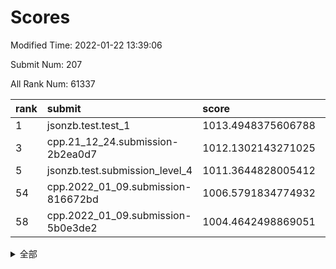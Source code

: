 # Scores

Modified Time: 2022-01-22 13:39:06

Submit Num: 207

All Rank Num: 61337

| rank |               submit               |       score        |       sigma        | pk_num |
| :--- | :--------------------------------- | :----------------- | :----------------- | :----- |
| 1    | jsonzb.test.test_1                 | 1013.4948375606788 | 0.8294361467128841 | 1189   |
| 3    | cpp.21_12_24.submission-2b2ea0d7   | 1012.1302143271025 | 0.8029636738583308 | 1183   |
| 5    | jsonzb.test.submission_level_4     | 1011.3644828005412 | 0.7778248950207866 | 1176   |
| 54   | cpp.2022_01_09.submission-816672bd | 1006.5791834774932 | 0.7268573821107415 | 1178   |
| 58   | cpp.2022_01_09.submission-5b0e3de2 | 1004.4642498869051 | 0.717495695634166  | 1186   |


<details>
<summary>全部</summary>

| rank |                 submit                 |       score        |       sigma        | pk_num |
| :--- | :------------------------------------- | :----------------- | :----------------- | :----- |
| 1    | jsonzb.test.test_1                     | 1013.4948375606788 | 0.8294361467128841 | 1189   |
| 2    | gobigger.level_3.submission_level_3_42 | 1012.2008098436218 | 0.7745053565158436 | 1185   |
| 3    | cpp.21_12_24.submission-2b2ea0d7       | 1012.1302143271025 | 0.8029636738583308 | 1183   |
| 4    | gobigger.level_3.submission_level_3_29 | 1011.5252548744902 | 0.765452501307879  | 1182   |
| 5    | jsonzb.test.submission_level_4         | 1011.3644828005412 | 0.7778248950207866 | 1176   |
| 6    | gobigger.level_3.submission_level_3_40 | 1011.0751462137924 | 0.7757931884706022 | 1190   |
| 7    | gobigger.level_3.submission_level_3_15 | 1011.0279947980804 | 0.7662644494528212 | 1187   |
| 8    | gobigger.level_3.submission_level_3_24 | 1011.0130445460051 | 0.7646491992533073 | 1188   |
| 9    | gobigger.level_3.submission_level_3_45 | 1010.9552500220027 | 0.7648708454084858 | 1185   |
| 10   | gobigger.level_3.submission_level_3_1  | 1010.8959099166306 | 0.7712232956090229 | 1190   |
| 11   | gobigger.level_3.submission_level_3_41 | 1010.8284772984941 | 0.7863013354507612 | 1186   |
| 12   | gobigger.level_3.submission_level_3_37 | 1010.6806531003356 | 0.7677224260884824 | 1186   |
| 13   | gobigger.level_3.submission_level_3_8  | 1010.6355499662835 | 0.7878382257798445 | 1187   |
| 14   | gobigger.level_3.submission_level_3_35 | 1010.511814148517  | 0.7493411906629776 | 1185   |
| 15   | gobigger.level_3.submission_level_3_4  | 1010.3930211403929 | 0.7658343603893238 | 1185   |
| 16   | gobigger.level_3.submission_level_3_5  | 1010.3760254427325 | 0.7539503477736591 | 1188   |
| 17   | gobigger.level_3.submission_level_3_10 | 1010.201616879916  | 0.7605275287568998 | 1187   |
| 18   | gobigger.level_3.submission_level_3_49 | 1010.1755480503294 | 0.7691451318076509 | 1190   |
| 19   | gobigger.level_3.submission_level_3_23 | 1010.1727087173545 | 0.7732744238536851 | 1182   |
| 20   | gobigger.level_3.submission_level_3_9  | 1010.1079220289326 | 0.7902980014172297 | 1183   |
| 21   | gobigger.level_3.submission_level_3_21 | 1010.0993791410195 | 0.7389629703032189 | 1181   |
| 22   | gobigger.level_3.submission_level_3_30 | 1010.0577409658208 | 0.7730359093123123 | 1188   |
| 23   | gobigger.level_3.submission_level_3_6  | 1010.025760287444  | 0.7775151843016058 | 1186   |
| 24   | gobigger.level_3.submission_level_3_46 | 1010.025303602282  | 0.7793229257319982 | 1185   |
| 25   | gobigger.level_3.submission_level_3_13 | 1009.9703971560845 | 0.7653042399949803 | 1182   |
| 26   | gobigger.level_3.submission_level_3_34 | 1009.945536323892  | 0.7521788508284439 | 1188   |
| 27   | gobigger.level_3.submission_level_3_32 | 1009.9418243030251 | 0.7556169685907923 | 1180   |
| 28   | gobigger.level_3.submission_level_3_25 | 1009.932951730721  | 0.760982894525321  | 1190   |
| 29   | gobigger.level_3.submission_level_3_18 | 1009.8668515326804 | 0.7678450026542766 | 1185   |
| 30   | gobigger.level_3.submission_level_3_48 | 1009.6866574713325 | 0.7595421188436547 | 1183   |
| 31   | gobigger.level_3.submission_level_3_27 | 1009.6582331465049 | 0.7617920796716556 | 1189   |
| 32   | gobigger.level_3.submission_level_3_11 | 1009.6351481585456 | 0.7538986039161996 | 1181   |
| 33   | gobigger.level_3.submission_level_3_2  | 1009.6136028772768 | 0.7542648845788632 | 1189   |
| 34   | gobigger.level_3.submission_level_3_26 | 1009.5935899831526 | 0.7944854259170634 | 1188   |
| 35   | gobigger.level_3.submission_level_3_20 | 1009.5833389413566 | 0.7485973281578244 | 1185   |
| 36   | gobigger.level_3.submission_level_3_39 | 1009.4658249808263 | 0.7489331531906032 | 1192   |
| 37   | gobigger.level_3.submission_level_3_38 | 1009.449958575271  | 0.7717885561353969 | 1179   |
| 38   | gobigger.level_3.submission_level_3_22 | 1009.3549440566619 | 0.7407920979895661 | 1189   |
| 39   | gobigger.level_3.submission_level_3_12 | 1009.3461982195375 | 0.7519790595957287 | 1182   |
| 40   | gobigger.level_3.submission_level_3_44 | 1009.1945104858659 | 0.7441924741317014 | 1183   |
| 41   | gobigger.level_3.submission_level_3_33 | 1009.148556106028  | 0.7533640865083933 | 1184   |
| 42   | gobigger.level_3.submission_level_3_0  | 1008.9929566995837 | 0.7559416082225651 | 1182   |
| 43   | gobigger.level_3.submission_level_3_17 | 1008.991895267933  | 0.7414766752299624 | 1178   |
| 44   | gobigger.level_3.submission_level_3_3  | 1008.9207898566531 | 0.7476204165492707 | 1186   |
| 45   | gobigger.level_3.submission_level_3_36 | 1008.8977164501019 | 0.7317252951689293 | 1191   |
| 46   | gobigger.level_3.submission_level_3_43 | 1008.8531156547865 | 0.7473801314406188 | 1184   |
| 47   | gobigger.level_3.submission_level_3_16 | 1008.71010082591   | 0.7410571450600886 | 1185   |
| 48   | gobigger.level_3.submission_level_3_28 | 1008.6683658832952 | 0.7282273968387507 | 1186   |
| 49   | gobigger.level_3.submission_level_3_14 | 1008.6464753443231 | 0.7468824116839111 | 1185   |
| 50   | gobigger.level_3.submission_level_3_47 | 1008.4348228342667 | 0.754414311324396  | 1185   |
| 51   | gobigger.level_3.submission_level_3_31 | 1008.308425404198  | 0.7452983880280892 | 1181   |
| 52   | gobigger.level_3.submission_level_3_7  | 1008.2923506825082 | 0.7390239114608294 | 1180   |
| 53   | gobigger.level_3.submission_level_3_19 | 1008.2767153234292 | 0.734485826188251  | 1184   |
| 54   | cpp.2022_01_09.submission-816672bd     | 1006.5791834774932 | 0.7268573821107415 | 1178   |
| 55   | gobigger.level_1.submission_level_1_39 | 1004.9676517419953 | 0.7141282435740886 | 1189   |
| 56   | gobigger.level_1.submission_level_1_36 | 1004.6680794483956 | 0.7262243250694267 | 1189   |
| 57   | gobigger.level_1.submission_level_1_20 | 1004.5146234686733 | 0.709638491227914  | 1183   |
| 58   | cpp.2022_01_09.submission-5b0e3de2     | 1004.4642498869051 | 0.717495695634166  | 1186   |
| 59   | gobigger.level_1.submission_level_1_19 | 1004.3710642479889 | 0.727623240012382  | 1188   |
| 60   | gobigger.level_1.submission_level_1_27 | 1004.3297328813638 | 0.712642213602392  | 1191   |
| 61   | gobigger.level_1.submission_level_1_12 | 1004.3288039646542 | 0.7132394684811828 | 1180   |
| 62   | gobigger.level_1.submission_level_1_23 | 1004.2067076468468 | 0.7137954246943243 | 1190   |
| 63   | gobigger.level_1.submission_level_1_41 | 1004.2013934670343 | 0.7211198306756194 | 1188   |
| 64   | gobigger.level_1.submission_level_1_15 | 1004.1869932851037 | 0.7293788506971918 | 1182   |
| 65   | gobigger.level_1.submission_level_1_24 | 1003.9789085711299 | 0.7111471475887488 | 1190   |
| 66   | gobigger.level_1.submission_level_1_26 | 1003.8927244005448 | 0.7156502064197685 | 1186   |
| 67   | gobigger.level_1.submission_level_1_37 | 1003.7518131265081 | 0.7099429478256724 | 1189   |
| 68   | gobigger.level_1.submission_level_1_46 | 1003.6904587161382 | 0.7179451117856792 | 1188   |
| 69   | gobigger.level_1.submission_level_1_4  | 1003.6774078840382 | 0.7091029897906937 | 1189   |
| 70   | gobigger.level_1.submission_level_1_45 | 1003.5811241969656 | 0.707022189869195  | 1184   |
| 71   | gobigger.level_1.submission_level_1_38 | 1003.5737804818433 | 0.7221710637393566 | 1185   |
| 72   | gobigger.level_1.submission_level_1_32 | 1003.445099663761  | 0.7091126925154415 | 1185   |
| 73   | gobigger.level_1.submission_level_1_1  | 1003.4264351055915 | 0.7010012889302312 | 1182   |
| 74   | gobigger.level_1.submission_level_1_13 | 1003.4221602443271 | 0.7090574284532876 | 1185   |
| 75   | gobigger.level_1.submission_level_1_11 | 1003.4205331132566 | 0.7283810979692398 | 1184   |
| 76   | gobigger.level_1.submission_level_1_17 | 1003.411035130451  | 0.7111942274207537 | 1186   |
| 77   | gobigger.level_1.submission_level_1_35 | 1003.3829921778334 | 0.7206092771410311 | 1182   |
| 78   | gobigger.level_1.submission_level_1_28 | 1003.3522091906124 | 0.7112064033587245 | 1187   |
| 79   | gobigger.level_1.submission_level_1_2  | 1003.3225184071986 | 0.7262663615419164 | 1185   |
| 80   | gobigger.level_1.submission_level_1_40 | 1003.1956915264642 | 0.7187693490306011 | 1183   |
| 81   | gobigger.level_1.submission_level_1_25 | 1003.1913014067993 | 0.7142577479528895 | 1192   |
| 82   | gobigger.level_1.submission_level_1_14 | 1003.1889035424622 | 0.7165486244107305 | 1185   |
| 83   | gobigger.level_1.submission_level_1_3  | 1003.1664674114951 | 0.7185005524377851 | 1188   |
| 84   | gobigger.level_1.submission_level_1_8  | 1003.1564867943177 | 0.720102972042909  | 1187   |
| 85   | gobigger.level_1.submission_level_1_5  | 1003.1344038347345 | 0.7190575675338077 | 1182   |
| 86   | gobigger.level_1.submission_level_1_18 | 1003.1023519755109 | 0.7018189790876849 | 1183   |
| 87   | gobigger.level_1.submission_level_1_33 | 1003.099956087041  | 0.719185724979435  | 1188   |
| 88   | gobigger.level_1.submission_level_1_34 | 1003.0893455512518 | 0.7192593265507706 | 1190   |
| 89   | gobigger.level_1.submission_level_1_47 | 1003.058216386215  | 0.7265118607391418 | 1182   |
| 90   | gobigger.level_1.submission_level_1_31 | 1002.9478807050676 | 0.7198924996382593 | 1189   |
| 91   | gobigger.level_1.submission_level_1_30 | 1002.9252629803075 | 0.7199251000389189 | 1184   |
| 92   | gobigger.level_1.submission_level_1_42 | 1002.9179691734865 | 0.7168144371565702 | 1185   |
| 93   | gobigger.level_1.submission_level_1_49 | 1002.7914442739814 | 0.7075056957071427 | 1187   |
| 94   | gobigger.level_1.submission_level_1_6  | 1002.7802487721217 | 0.7077284923345564 | 1187   |
| 95   | gobigger.level_1.submission_level_1_16 | 1002.7564710562942 | 0.7159182940368054 | 1188   |
| 96   | gobigger.level_1.submission_level_1_43 | 1002.6788635403367 | 0.7079841538444351 | 1188   |
| 97   | gobigger.level_1.submission_level_1_29 | 1002.6440934457834 | 0.7080735350159697 | 1185   |
| 98   | gobigger.level_1.submission_level_1_7  | 1002.6059927010701 | 0.7140491780332501 | 1186   |
| 99   | gobigger.level_1.submission_level_1_48 | 1002.3964545566328 | 0.7167018428456894 | 1189   |
| 100  | gobigger.level_1.submission_level_1_44 | 1002.3269631208764 | 0.7004562282697926 | 1186   |
| 101  | gobigger.level_1.submission_level_1_22 | 1002.2435581227251 | 0.7099241322758333 | 1185   |
| 102  | gobigger.level_1.submission_level_1_0  | 1002.0532733528806 | 0.7120413939731581 | 1184   |
| 103  | gobigger.level_1.submission_level_1_21 | 1001.86508346944   | 0.7008370901285799 | 1184   |
| 104  | gobigger.level_1.submission_level_1_9  | 1001.8115090058349 | 0.7089508533764058 | 1183   |
| 105  | gobigger.level_1.submission_level_1_10 | 1001.788892643365  | 0.7186857496497953 | 1185   |
| 106  | gobigger.random.submission_random_31   | 996.9801207299962  | 0.7015961889447796 | 1186   |
| 107  | gobigger.random.submission_random_13   | 996.9652603041184  | 0.7133044303842004 | 1186   |
| 108  | gobigger.random.submission_random_16   | 996.6836272852072  | 0.7206602758488886 | 1185   |
| 109  | gobigger.random.submission_random_36   | 996.6531322604159  | 0.7147790077948597 | 1190   |
| 110  | gobigger.random.submission_random_15   | 996.6356726920254  | 0.7019961249960607 | 1185   |
| 111  | gobigger.random.submission_random_8    | 996.5640049316614  | 0.7127030090891537 | 1184   |
| 112  | gobigger.random.submission_random_2    | 996.5449149403906  | 0.705229526761898  | 1187   |
| 113  | gobigger.random.submission_random_5    | 996.4677593398764  | 0.7151967440312635 | 1184   |
| 114  | gobigger.random.submission_random_20   | 996.4650363843266  | 0.719231707657597  | 1184   |
| 115  | gobigger.random.submission_random_40   | 996.4225330398075  | 0.7241645200615701 | 1186   |
| 116  | gobigger.random.submission_random_4    | 996.4205434008064  | 0.7212693478087954 | 1192   |
| 117  | gobigger.random.submission_random_39   | 996.3777960165588  | 0.7075601702857459 | 1184   |
| 118  | gobigger.random.submission_random_44   | 996.3452631588224  | 0.7103892872983298 | 1182   |
| 119  | gobigger.random.submission_random_27   | 996.3282339920515  | 0.7164522905593359 | 1190   |
| 120  | gobigger.random.submission_random_21   | 996.204847435887   | 0.7346437261570972 | 1189   |
| 121  | gobigger.random.submission_random_48   | 996.1629553660729  | 0.7018480723057712 | 1187   |
| 122  | gobigger.random.submission_random_43   | 996.1292650249613  | 0.7037239145292931 | 1187   |
| 123  | gobigger.random.submission_random_25   | 996.1265235662314  | 0.7066853255705747 | 1187   |
| 124  | gobigger.random.submission_random_37   | 996.117982086795   | 0.723642318828346  | 1178   |
| 125  | gobigger.random.submission_random_7    | 996.1099591810769  | 0.7088096099410908 | 1190   |
| 126  | gobigger.random.submission_random_33   | 996.0335407844536  | 0.7431755136811122 | 1183   |
| 127  | gobigger.random.submission_random_24   | 995.9143467792508  | 0.7224473102773378 | 1189   |
| 128  | gobigger.random.submission_random_32   | 995.8272564405506  | 0.717847139782079  | 1181   |
| 129  | gobigger.random.submission_random_14   | 995.8222764259787  | 0.7210201341725723 | 1188   |
| 130  | gobigger.random.submission_random_19   | 995.8104443151071  | 0.7161158605098177 | 1187   |
| 131  | gobigger.random.submission_random_30   | 995.7732093423502  | 0.7014422088939123 | 1181   |
| 132  | gobigger.random.submission_random_9    | 995.6987586063307  | 0.7266269172233363 | 1183   |
| 133  | gobigger.random.submission_random_41   | 995.666817249123   | 0.7002437640038782 | 1187   |
| 134  | gobigger.random.submission_random_42   | 995.6267660829967  | 0.7015736838189497 | 1184   |
| 135  | gobigger.random.submission_random_46   | 995.5562529546914  | 0.7056290801033717 | 1184   |
| 136  | gobigger.random.submission_random_18   | 995.536535884188   | 0.7003086416967664 | 1181   |
| 137  | gobigger.random.submission_random_26   | 995.5308645477777  | 0.7078611448401899 | 1183   |
| 138  | gobigger.random.submission_random_28   | 995.518530251848   | 0.7048808366427142 | 1191   |
| 139  | gobigger.random.submission_random_47   | 995.4842089592222  | 0.7039291194829378 | 1186   |
| 140  | gobigger.random.submission_random_38   | 995.4777310610483  | 0.701976910885524  | 1186   |
| 141  | gobigger.random.submission_random_12   | 995.4411645984508  | 0.723180950576725  | 1178   |
| 142  | gobigger.random.submission_random_3    | 995.4138384206259  | 0.7347742454659685 | 1185   |
| 143  | gobigger.random.submission_random_6    | 995.3647575628116  | 0.7032355456974275 | 1187   |
| 144  | gobigger.random.submission_random_22   | 995.3242064011288  | 0.7250111668109626 | 1188   |
| 145  | gobigger.random.submission_random_17   | 995.2903519189828  | 0.7122367412256844 | 1182   |
| 146  | gobigger.random.submission_random_29   | 995.2618315012375  | 0.714032618078429  | 1184   |
| 147  | gobigger.random.submission_random_1    | 995.0785081838396  | 0.7239273458856106 | 1181   |
| 148  | gobigger.random.submission_random_34   | 994.981765282231   | 0.7165229178502073 | 1189   |
| 149  | gobigger.random.submission_random_45   | 994.9279234308962  | 0.7219170577025862 | 1184   |
| 150  | gobigger.random.submission_random_11   | 994.8085673870976  | 0.7156627295920807 | 1188   |
| 151  | gobigger.random.submission_random_35   | 994.7571493040207  | 0.7103028779015674 | 1183   |
| 152  | gobigger.random.submission_random_0    | 994.7487043780698  | 0.7194774352672456 | 1186   |
| 153  | gobigger.random.submission_random_10   | 994.7431319488338  | 0.7051252117717666 | 1185   |
| 154  | gobigger.random.submission_random_49   | 994.6751340154302  | 0.7192784747920443 | 1179   |
| 155  | gobigger.random.submission_random_23   | 994.6524892144043  | 0.7139891615455023 | 1186   |
| 156  | gobigger.level_2.submission_level_2_32 | 994.452114030958   | 0.7269448324432967 | 1179   |
| 157  | gobigger.level_2.submission_level_2_6  | 994.2269956029683  | 0.7372294851487381 | 1184   |
| 158  | gobigger.level_2.submission_level_2_30 | 993.6161609309813  | 0.7257892531185701 | 1183   |
| 159  | gobigger.level_2.submission_level_2_45 | 993.525331487953   | 0.7367504665402431 | 1186   |
| 160  | gobigger.level_2.submission_level_2_14 | 993.5012176851691  | 0.7353588701166877 | 1189   |
| 161  | gobigger.level_2.submission_level_2_3  | 993.1679289976788  | 0.7462750199110963 | 1188   |
| 162  | gobigger.level_2.submission_level_2_24 | 992.9922832649881  | 0.7328128052461402 | 1190   |
| 163  | gobigger.level_2.submission_level_2_5  | 992.9397444202426  | 0.7284379129329569 | 1188   |
| 164  | gobigger.level_2.submission_level_2_2  | 992.9267576660698  | 0.7528173247721686 | 1185   |
| 165  | gobigger.level_2.submission_level_2_25 | 992.8609021490455  | 0.730020370868601  | 1189   |
| 166  | gobigger.level_2.submission_level_2_12 | 992.8256567351993  | 0.7490100795279321 | 1183   |
| 167  | gobigger.level_2.submission_level_2_21 | 992.8142410239575  | 0.7282259229131134 | 1182   |
| 168  | gobigger.level_2.submission_level_2_49 | 992.7483885342859  | 0.7328873042252043 | 1186   |
| 169  | gobigger.level_2.submission_level_2_38 | 992.690666147814   | 0.7388130451075237 | 1187   |
| 170  | gobigger.level_2.submission_level_2_26 | 992.6735172292878  | 0.7422164389037144 | 1185   |
| 171  | gobigger.level_2.submission_level_2_44 | 992.6028616902948  | 0.738457943180793  | 1184   |
| 172  | gobigger.level_2.submission_level_2_29 | 992.5408895786265  | 0.7351910523291887 | 1189   |
| 173  | gobigger.level_2.submission_level_2_42 | 992.5388033994177  | 0.7452042473862471 | 1181   |
| 174  | gobigger.level_2.submission_level_2_41 | 992.4882671382987  | 0.7426313873279503 | 1186   |
| 175  | gobigger.level_2.submission_level_2_4  | 992.476967243168   | 0.7303288027249004 | 1181   |
| 176  | gobigger.level_2.submission_level_2_48 | 992.4288773842993  | 0.7339005068749263 | 1182   |
| 177  | gobigger.level_2.submission_level_2_46 | 992.392235610813   | 0.7556001438339693 | 1175   |
| 178  | gobigger.level_2.submission_level_2_20 | 992.299583250527   | 0.7405919881258441 | 1189   |
| 179  | gobigger.level_2.submission_level_2_40 | 992.2165365471785  | 0.7356113046439133 | 1186   |
| 180  | gobigger.level_2.submission_level_2_0  | 992.1612551513176  | 0.746430021117218  | 1185   |
| 181  | gobigger.level_2.submission_level_2_23 | 992.0889270404377  | 0.7495239333101673 | 1187   |
| 182  | gobigger.level_2.submission_level_2_7  | 991.9783265590629  | 0.7272639517196531 | 1184   |
| 183  | gobigger.level_2.submission_level_2_11 | 991.8730297959542  | 0.7553440997877456 | 1182   |
| 184  | gobigger.level_2.submission_level_2_39 | 991.8453600861158  | 0.7545617720660863 | 1187   |
| 185  | gobigger.level_2.submission_level_2_43 | 991.8423376016068  | 0.7352726282352566 | 1187   |
| 186  | gobigger.level_2.submission_level_2_9  | 991.8081263997981  | 0.7494181613499907 | 1189   |
| 187  | gobigger.level_2.submission_level_2_31 | 991.7917639401344  | 0.7360652912320956 | 1181   |
| 188  | gobigger.level_2.submission_level_2_15 | 991.6957128893824  | 0.7401414676092737 | 1184   |
| 189  | gobigger.level_2.submission_level_2_10 | 991.6417096903633  | 0.7504214509876211 | 1184   |
| 190  | gobigger.level_2.submission_level_2_34 | 991.6412722811416  | 0.7580984076215483 | 1186   |
| 191  | gobigger.level_2.submission_level_2_47 | 991.6086994189957  | 0.754176767622117  | 1176   |
| 192  | gobigger.level_2.submission_level_2_36 | 991.5019486367426  | 0.7260215506127021 | 1182   |
| 193  | gobigger.level_2.submission_level_2_27 | 991.4924295022087  | 0.7634935751151125 | 1187   |
| 194  | gobigger.level_2.submission_level_2_17 | 991.4872822862062  | 0.7598045978022503 | 1189   |
| 195  | gobigger.level_2.submission_level_2_28 | 991.4503304121989  | 0.7345600088847125 | 1182   |
| 196  | gobigger.level_2.submission_level_2_8  | 991.3809283050574  | 0.7399497101625826 | 1190   |
| 197  | gobigger.level_2.submission_level_2_22 | 991.2932395670183  | 0.7524911710460702 | 1186   |
| 198  | gobigger.level_2.submission_level_2_18 | 991.2794744005297  | 0.7612695964522838 | 1184   |
| 199  | gobigger.level_2.submission_level_2_19 | 991.1462208121642  | 0.7364219190595342 | 1186   |
| 200  | gobigger.level_2.submission_level_2_13 | 991.0617824508815  | 0.7677533029857041 | 1189   |
| 201  | gobigger.level_2.submission_level_2_35 | 991.0419284088172  | 0.752894397880373  | 1188   |
| 202  | gobigger.level_2.submission_level_2_33 | 990.9168685491277  | 0.7449205226214092 | 1187   |
| 203  | gobigger.level_2.submission_level_2_37 | 990.8507350931046  | 0.7621366991751057 | 1179   |
| 204  | gobigger.level_2.submission_level_2_1  | 990.3958291302099  | 0.7905145761107948 | 1183   |
| 205  | gobigger.level_2.submission_level_2_16 | 989.6215872771401  | 0.7684557410469662 | 1183   |
| 206  | gobigger.none.submission_none_0        | 977.4369922600754  | 1.2506646741034622 | 1183   |
| 207  | gobigger.none.submission_none_1        | 976.1641145770822  | 1.3896836258555323 | 1186   |

</details>